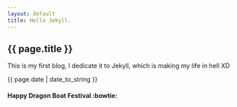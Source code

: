 ```yaml
---
layout: default
title: Hello Jekyll.
---
```

<h2>{{ page.title }}</h2>
<p>This is my first blog, I dedicate it to  Jekyll, which is making my life in hell XD</p>
<p>{{ page.date | date_to_string }}</p>

#### Happy Dragon Boat Festival :bowtie:


